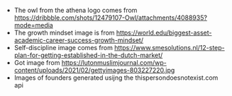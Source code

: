 - The owl from the athena logo comes from https://dribbble.com/shots/12479107-Owl/attachments/4088935?mode=media
- The growth mindset image is from https://world.edu/biggest-asset-academic-career-success-growth-mindset/
- Self-discipline image comes from https://www.smesolutions.nl/12-step-plan-for-getting-established-in-the-dutch-market/
- Got image from https://lutonmuslimjournal.com/wp-content/uploads/2021/02/gettyimages-803227220.jpg
- Images of founders generated usijng the thispersondoesnotexist.com api
